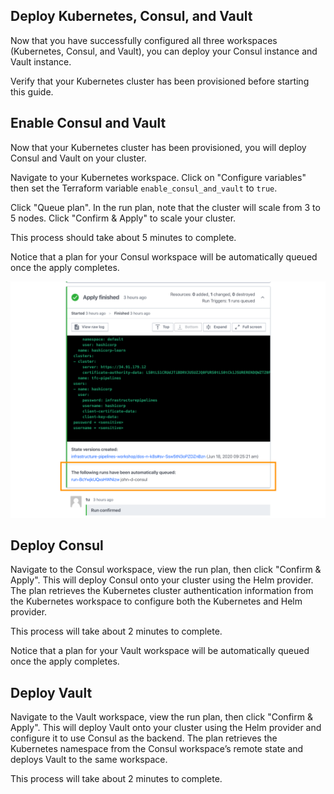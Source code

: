 ## Deploy Kubernetes, Consul, and Vault

Now that you have successfully configured all three workspaces (Kubernetes, Consul, and Vault), you can deploy your Consul instance and Vault instance.

Verify that your Kubernetes cluster has been provisioned before starting this guide.

## Enable Consul and Vault

Now that your Kubernetes cluster has been provisioned, you will deploy Consul and Vault on your cluster.

Navigate to your Kubernetes workspace. Click on "Configure variables" then set the Terraform variable `enable_consul_and_vault` to `true`.

Click "Queue plan". In the run plan, note that the cluster will scale from 3 to 5 nodes. Click "Confirm & Apply" to scale your cluster.

This process should take about 5 minutes to complete.

Notice that a plan for your Consul workspace will be automatically queued once the apply completes.

![Consul workspace has been automatically triggered upon successful Kubernetes deployment](./assets/consul-auto-queued.png)

## Deploy Consul

Navigate to the Consul workspace, view the run plan, then click "Confirm & Apply". This will deploy Consul onto your cluster using the Helm provider. The plan retrieves the Kubernetes cluster authentication information from the Kubernetes workspace to configure both the Kubernetes and Helm provider.

This process will take about 2 minutes to complete.

Notice that a plan for your Vault workspace will be automatically queued once the apply completes.

## Deploy Vault

Navigate to the Vault workspace, view the run plan, then click "Confirm & Apply". This will deploy Vault onto your cluster using the Helm provider and configure it to use Consul as the backend. The plan retrieves the Kubernetes namespace from the Consul workspace’s remote state and deploys Vault to the same workspace.

This process will take about 2 minutes to complete.